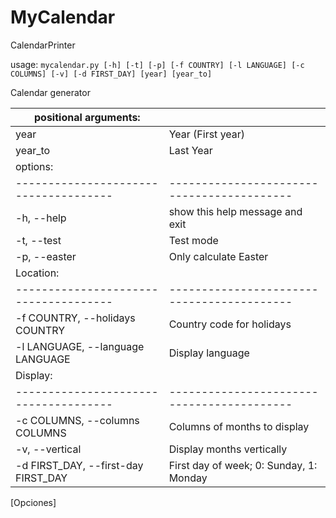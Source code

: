 # MyCalendar
 CalendarPrinter

usage: `mycalendar.py [-h] [-t] [-p] [-f COUNTRY] [-l LANGUAGE] [-c COLUMNS] [-v] [-d FIRST_DAY] [year] [year_to]`

Calendar generator

| positional arguments:               |                                          |
|-------------------------------------|------------------------------------------|
| year                                |  Year (First year)                       |
| year_to                             |  Last Year                               |
| options:                            |                                          |
|-------------------------------------|------------------------------------------|
| -h, --help                          |      show this help message and exit     |
| -t, --test                          |      Test mode                           |
| -p, --easter                        |      Only calculate Easter               |
| Location:                           |                                          |
|-------------------------------------|------------------------------------------|
| -f COUNTRY, --holidays COUNTRY      |    Country code for holidays             |
| -l LANGUAGE, --language LANGUAGE    |    Display language                      |
|  Display:                           |                                          |
|-------------------------------------|------------------------------------------|
| -c COLUMNS, --columns COLUMNS       | Columns of months to display             |
| -v, --vertical                      | Display months vertically                |
| -d FIRST_DAY, --first-day FIRST_DAY |  First day of week; 0: Sunday, 1: Monday |
[Opciones]
